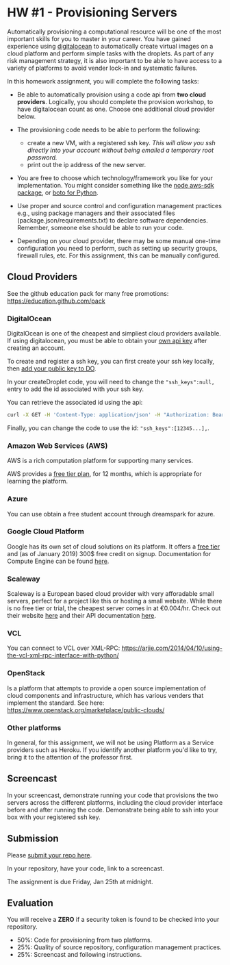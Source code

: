 # HW #1 - Provisioning Servers

Automatically provisioning a computational resource will be one of the most important skills for you to master in your career.  You have gained experience using [digitalocean](https://developers.digitalocean.com/v2/) to automatically create virtual images on a cloud platform and perform simple tasks with the droplets. As part of any risk management strategy, it is also important to be able to have access to a variety of platforms to avoid vender lock-in and systematic failures.

In this homework assignment, you will complete the following tasks:

* Be able to automatically provision using a code api from **two cloud providers**. Logically, you should complete the provision workshop, to have digitalocean count as one. Choose one additional cloud provider below.

* The provisioning code needs to be able to perform the following:
  - create a new VM, with a registered ssh key. *This will allow you ssh directly into your account without being emailed a temporary root password.*
  - print out the ip address of the new server.

* You are free to choose which technology/framework you like for your implementation. You might consider something like the [node aws-sdk package](https://www.npmjs.com/package/aws-sdk), or [boto for Python](https://aws.amazon.com/sdk-for-python/).

* Use proper and source control and configuration management practices e.g., using package managers and their associated files (package.json/requirements.txt) to declare software dependencies. Remember, someone else should be able to run your code.

* Depending on your cloud provider, there may be some manual one-time configuration you need to perform, such as setting up security groups, firewall rules, etc. For this assignment, this can be manually configured.

## Cloud Providers

See the github education pack for many free promotions: https://education.github.com/pack

### DigitalOcean

DigitalOcean is one of the cheapest and simpliest cloud providers available. If using digitalocean, you must be able to obtain your [own api key](https://www.digitalocean.com/docs/api/create-personal-access-token/) after creating an account.

To create and register a ssh key, you can first create your ssh key locally, then [add your public key to DO](https://www.digitalocean.com/docs/droplets/how-to/add-ssh-keys/).

In your createDroplet code, you will need to change the `"ssh_keys":null,` entry to add the id associated with your ssh key.

You can retrieve the associated id using the api:

```bash
curl -X GET -H 'Content-Type: application/json' -H "Authorization: Bearer $DOTOKEN" "https://api.digitalocean.com/v2/account/keys"
```

Finally, you can change the code to use the id: `"ssh_keys":[12345...],`.


### Amazon Web Services (AWS)

AWS is a rich computation platform for supporting many services. 

AWS provides a [free tier plan](http://aws.amazon.com/free/), for 12 months, which is appropriate for learning the platform.

### Azure

You can use obtain a free student account through dreamspark for azure.

### Google Cloud Platform
Google has its own set of cloud solutions on its platform. It offers a [free tier](https://cloud.google.com/free/) and (as of January 2019) 300$ free credit on signup. Documentation for Compute Engine can be found [here](https://cloud.google.com/compute/docs/).


### Scaleway
Scaleway is a European based cloud provider with very afforadable small servers, perfect for a project like this or hosting a small website. While there is no free tier or trial, the cheapest server comes in at €0.004/hr. Check out their website [here](https://www.scaleway.com/) and their API documentation [here](https://developer.scaleway.com).

### VCL

You can connect to VCL over XML-RPC:
https://arjie.com/2014/04/10/using-the-vcl-xml-rpc-interface-with-python/

### OpenStack

Is a platform that attempts to provide a open source implementation of cloud components and infrastructure, which has various venders that implement the standard. See here: https://www.openstack.org/marketplace/public-clouds/

### Other platforms

In general, for this assignment, we will not be using Platform as a Service providers such as Heroku. If you identify another platform you'd like to try, bring it to the attention of the professor first.

## Screencast

In your screencast, demonstrate running your code that provisions the two servers across the different platforms, including the cloud provider interface before and after running the code. Demonstrate being able to ssh into your box with your registered ssh key.

## Submission

Please [submit your repo here](https://docs.google.com/forms/d/e/1FAIpQLScg8aTK_GBSlwGEjAarQXFi037M77KJ9cJj9IfiOWWOn27WiQ/viewform?usp=sf_link).

In your repository, have your code, link to a screencast.

The assignment is due Friday, Jan 25th at midnight.

## Evaluation

You will receive a **ZERO** if a security token is found to be checked into your repository.

- 50%: Code for provisioning from two platforms.
- 25%: Quality of source repository, configuration management practices.
- 25%: Screencast and following instructions.
